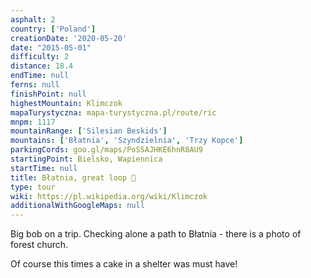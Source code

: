 ```yaml
---
asphalt: 2
country: ['Poland']
creationDate: '2020-05-20'
date: "2015-05-01"
difficulty: 2
distance: 18.4
endTime: null
ferns: null
finishPoint: null
highestMountain: Klimczok
mapaTurystyczna: mapa-turystyczna.pl/route/ric
mnpm: 1117
mountainRange: ['Silesian Beskids']
mountains: ['Błatnia', 'Szyndzielnia', 'Trzy Kopce']
parkingCords: goo.gl/maps/PoS5AJHKE6hnR8AU9
startingPoint: Bielsko, Wapiennica
startTime: null
title: Błatnia, great loop 🍰
type: tour
wiki: https://pl.wikipedia.org/wiki/Klimczok
additionalWithGoogleMaps: null
---
```


Big bob on a trip. Checking alone a path to Błatnia - there is a photo of forest church.

Of course this times a cake in a shelter was must have!
